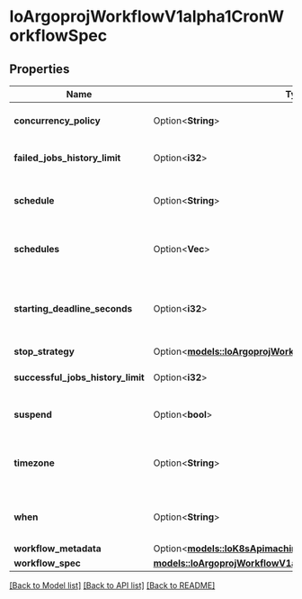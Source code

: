 # IoArgoprojWorkflowV1alpha1CronWorkflowSpec

## Properties

Name | Type | Description | Notes
------------ | ------------- | ------------- | -------------
**concurrency_policy** | Option<**String**> | ConcurrencyPolicy is the K8s-style concurrency policy that will be used | [optional]
**failed_jobs_history_limit** | Option<**i32**> | FailedJobsHistoryLimit is the number of failed jobs to be kept at a time | [optional]
**schedule** | Option<**String**> | Schedule is a schedule to run the Workflow in Cron format. Deprecated, use Schedules | [optional]
**schedules** | Option<**Vec<String>**> | v3.6 and after: Schedules is a list of schedules to run the Workflow in Cron format | [optional]
**starting_deadline_seconds** | Option<**i32**> | StartingDeadlineSeconds is the K8s-style deadline that will limit the time a CronWorkflow will be run after its original scheduled time if it is missed. | [optional]
**stop_strategy** | Option<[**models::IoArgoprojWorkflowV1alpha1StopStrategy**](io.argoproj.workflow.v1alpha1.StopStrategy.md)> |  | [optional]
**successful_jobs_history_limit** | Option<**i32**> | SuccessfulJobsHistoryLimit is the number of successful jobs to be kept at a time | [optional]
**suspend** | Option<**bool**> | Suspend is a flag that will stop new CronWorkflows from running if set to true | [optional]
**timezone** | Option<**String**> | Timezone is the timezone against which the cron schedule will be calculated, e.g. \"Asia/Tokyo\". Default is machine's local time. | [optional]
**when** | Option<**String**> | v3.6 and after: When is an expression that determines if a run should be scheduled. | [optional]
**workflow_metadata** | Option<[**models::IoK8sApimachineryPkgApisMetaV1ObjectMeta**](io.k8s.apimachinery.pkg.apis.meta.v1.ObjectMeta.md)> |  | [optional]
**workflow_spec** | [**models::IoArgoprojWorkflowV1alpha1WorkflowSpec**](io.argoproj.workflow.v1alpha1.WorkflowSpec.md) |  | 

[[Back to Model list]](../README.md#documentation-for-models) [[Back to API list]](../README.md#documentation-for-api-endpoints) [[Back to README]](../README.md)


